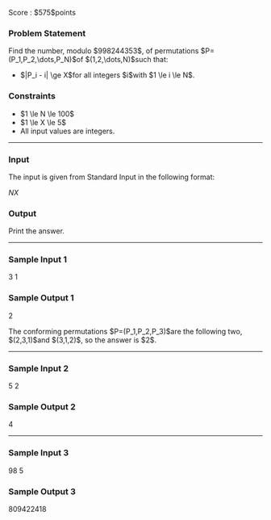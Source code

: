 
<div>

<span>

<span>

<p>
Score : $575$points
</p>

<div>

<section>

### **Problem Statement**

<p>
Find the number, modulo $998244353$, of permutations $P=(P_1,P_2,\dots,P_N)$of $(1,2,\dots,N)$such that:
</p>

<ul>

<li>
$|P_i - i| \ge X$for all integers $i$with $1 \le i \le N$.
</li>

</ul>

</section>

</div>

<div>

<section>

### **Constraints**

<ul>

<li>
$1 \le N \le 100$
</li>

<li>
$1 \le X \le 5$
</li>

<li>
All input values are integers.
</li>

</ul>

</section>

</div>

---

<div>

<div>

<section>

### **Input**

<p>
The input is given from Standard Input in the following format:
</p>

<div>

$N$$X$
</div>

</section>

</div>

<div>

<section>

### **Output**

<p>
Print the answer.
</p>

</section>

</div>

</div>

---

<div>

<section>

### **Sample Input 1**

<div>

3 1

</div>

</section>

</div>

<div>

<section>

### **Sample Output 1**

<div>

2

</div>

<p>
The conforming permutations $P=(P_1,P_2,P_3)$are the following two, $(2,3,1)$and $(3,1,2)$, so the answer is $2$.
</p>

</section>

</div>

---

<div>

<section>

### **Sample Input 2**

<div>

5 2

</div>

</section>

</div>

<div>

<section>

### **Sample Output 2**

<div>

4

</div>

</section>

</div>

---

<div>

<section>

### **Sample Input 3**

<div>

98 5

</div>

</section>

</div>

<div>

<section>

### **Sample Output 3**

<div>

809422418

</div>

</section>

</div>

</span>

</span>

</div>
